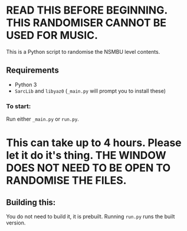 # READ THIS BEFORE BEGINNING. THIS RANDOMISER CANNOT BE USED FOR MUSIC. 
This is a Python script to randomise the NSMBU level contents.
<br>
## Requirements
- Python 3
- `SarcLib` and `libyaz0` (`_main.py` will prompt you to install these)

### To start: 
Run either `_main.py` or `run.py`.

# This can take up to 4 hours. Please let it do it's thing. THE WINDOW DOES NOT NEED TO BE OPEN TO RANDOMISE THE FILES.

## Building this:
You do not need to build it, it is prebuilt. Running `run.py` runs the built version.
